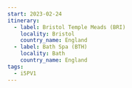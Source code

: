 ```yaml
---
start: 2023-02-24
itinerary:
  - label: Bristol Temple Meads (BRI)
    locality: Bristol
    country_name: England
  - label: Bath Spa (BTH)
    locality: Bath
    country_name: England
tags:
  - i5PV1
---
```

